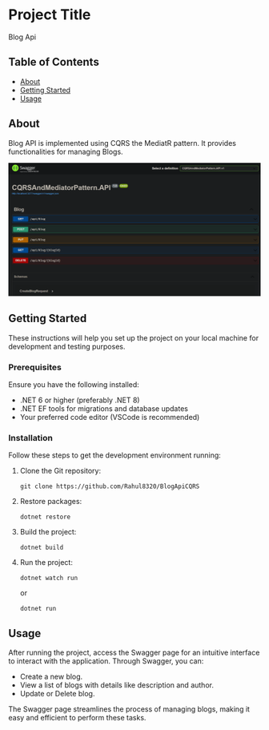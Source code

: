 # Project Title

Blog Api

## Table of Contents

- [About](#about)
- [Getting Started](#getting-started)
- [Usage](#usage)

## About <a name="about"></a>

Blog API is implemented using CQRS the MediatR pattern. It provides functionalities for managing Blogs.

![Swagger Preview](./docs/Swagger_Preview.png)

## Getting Started <a name="getting-started"></a>

These instructions will help you set up the project on your local machine for development and testing purposes.

### Prerequisites

Ensure you have the following installed:

- .NET 6 or higher (preferably .NET 8)
- .NET EF tools for migrations and database updates
- Your preferred code editor (VSCode is recommended)

### Installation

Follow these steps to get the development environment running:

1. Clone the Git repository:

    ```
    git clone https://github.com/Rahul8320/BlogApiCQRS
    ```

2. Restore packages:

    ```
    dotnet restore
    ```

3. Build the project:

    ```
    dotnet build
    ```

4. Run the project:

    ```
    dotnet watch run
    ```
    or
    ```
    dotnet run
    ```

## Usage <a name="usage"></a>

After running the project, access the Swagger page for an intuitive interface to interact with the application. Through Swagger, you can:

- Create a new blog.
- View a list of blogs with details like description and author.
- Update or Delete blog.

The Swagger page streamlines the process of managing blogs, making it easy and efficient to perform these tasks.
